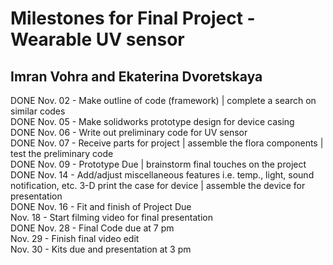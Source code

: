 # Milestones for Final Project - Wearable UV sensor
## Imran Vohra and Ekaterina Dvoretskaya



DONE  Nov. 02 - Make outline of code (framework) | complete a search on similar codes    
DONE  Nov. 05 - Make solidworks prototype design for device casing  
DONE  Nov. 06 - Write out preliminary code for UV sensor   
DONE  Nov. 07 - Receive parts for project | assemble the flora components | test the preliminary code  
DONE  Nov. 09 - Prototype Due | brainstorm final touches on the project   
DONE  Nov. 14 - Add/adjust miscellaneous features i.e. temp., light, sound notification, etc. 3-D print the case for device | assemble the device for presentation  
DONE  Nov. 16 - Fit and finish of Project Due   
      Nov. 18 - Start filming video for final presentation   
DONE  Nov. 28 - Final Code due at 7 pm   
      Nov. 29 - Finish final video edit   
      Nov. 30 - Kits due and presentation at 3 pm 
